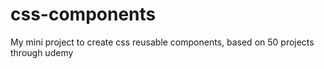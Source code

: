 # css-components
My mini project to create css reusable components, based on 50 projects through udemy
